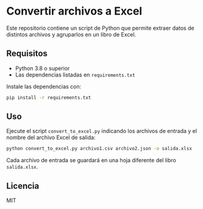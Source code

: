 # Convertir archivos a Excel

Este repositorio contiene un script de Python que permite extraer datos de distintos archivos y agruparlos en un libro de Excel.

## Requisitos

- Python 3.8 o superior
- Las dependencias listadas en `requirements.txt`

Instale las dependencias con:

```bash
pip install -r requirements.txt
```

## Uso

Ejecute el script `convert_to_excel.py` indicando los archivos de entrada y el nombre del archivo Excel de salida:

```bash
python convert_to_excel.py archivo1.csv archivo2.json -o salida.xlsx
```

Cada archivo de entrada se guardará en una hoja diferente del libro `salida.xlsx`.

## Licencia

MIT
